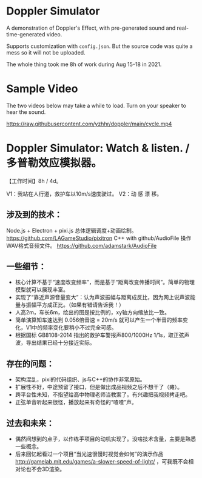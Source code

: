 # Doppler Simulator

A demonstration of Doppler's Effect, with pre-generated sound and real-time-generated video.

Supports customization with `config.json`. But the source code was quite a mess so it will not be uploaded.

The whole thing took me 8h of work during Aug 15-18 in 2021.

# Sample Video

The two videos below may take a while to load. Turn on your speaker to hear the sound.

https://raw.githubusercontent.com/yzhhr/doppler/main/cycle.mp4


# Doppler Simulator: Watch & listen. / 多普勒效应模拟器。

【工作时间】8h / 4d。

V1：我站在人行道，救护车以10m/s速度驶过。
V2：动 感 漂 移。

## 涉及到的技术：

Node.js + Electron + pixi.js 总体逻辑调度+动画绘制。 https://github.com/LAGameStudio/pixitron
C++ with github/AudioFile 操作WAV格式音频文件。 https://github.com/adamstark/AudioFile

## 一些细节：

- 核心计算不基于“速度改变频率”，而是基于“距离改变传播时间”。简单的物理模型就可以展现丰富。
- 实现了“靠近声源音量变大”：认为声波振幅与距离成反比，因为网上说声波能量与振幅平方成正比。（如果有错请告诉我！）
- 人高2m，车长6m，绘出的图是按比例的，xy轴方向缩放比一致。
- 简单演算知车速达到 0.056倍音速 = 20m/s 就可以产生一个半音的频率变化，V1中的频率变化要稍小不过完全可感。
- 根据国标 GB8108-2014 指出的救护车警报声800/1000Hz 1/1s，取正弦声波，导出结果已经十分接近实际。

## 存在的问题：

- 架构混乱，pixi的代码组织、js与C++的协作非常原始。
- 扩展性不好，中途预留了接口，但是做出成品视频之后不想干了（瘫）。
- 跨平台性未知，不指望给高中物理老师当教案了。有兴趣把我视频拷走吧。
- 正弦单音听起来很怪，播放起来有奇怪的“喳喳”声。

## 过去和未来：

- 偶然间想到的点子，以作练手项目的动机实现了。没啥技术含量，主要是熟悉一些概念。
- 后来回忆起看过一个项目“当光速很慢时视觉会如何”的演示作品 http://gamelab.mit.edu/games/a-slower-speed-of-light/ ，可我既不会相对论也不会3D渲染。




